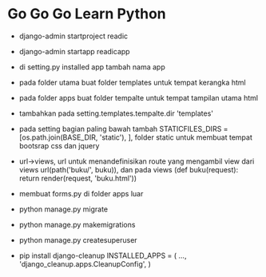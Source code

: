 # Go Go Go Learn Python

- django-admin startproject readic
- django-admin startapp readicapp
- di setting.py installed app tambah nama app
- pada folder utama buat folder templates untuk tempat kerangka html
- pada folder apps buat folder tempalte untuk tempat tampilan utama html
- tambahkan pada setting.templates.tempalte.dir 'templates'
- pada setting bagian paling bawah tambah STATICFILES_DIRS = [os.path.join(BASE_DIR, 'static'), ], folder static untuk membuat tempat bootsrap css dan jquery
- url->views, url untuk menandefinisikan route yang mengambil view dari views url(path('buku/', buku)), dan pada 
views (def buku(request):
    return render(request, 'buku.html'))
- membuat forms.py di folder apps luar

- python manage.py migrate
- python manage.py makemigrations
- python manage.py createsuperuser

- pip install django-cleanup 
INSTALLED_APPS = (
    ...,
    'django_cleanup.apps.CleanupConfig',
)




